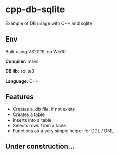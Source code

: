 # cpp-db-sqlite
Example of DB usage with C++ and sqlite

## Env

Built using VS2019, on Win10

<b>Compiler:</b> msvc

<b>DB lib:</b> sqlite3

<b>Language:</b> C++

## Features

- Creates a .db file, if not exists
- Creates a table
- Inserts into a table
- Selects rows from a table
- Functions as a very simple helper for DDL / DML

## Under construction...
